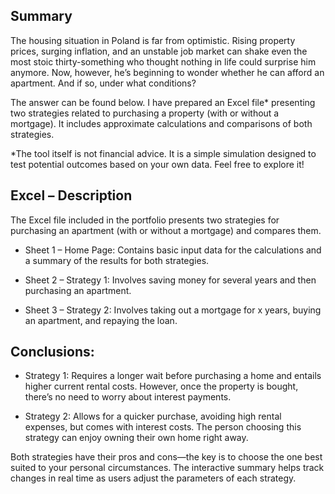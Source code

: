 ## Summary
The housing situation in Poland is far from optimistic. Rising property prices, surging inflation, and an unstable job market can shake even the most stoic thirty-something who thought nothing in life could surprise him anymore. Now, however, he’s beginning to wonder whether he can afford an apartment. And if so, under what conditions?

The answer can be found below. I have prepared an Excel file* presenting two strategies related to purchasing a property (with or without a mortgage). It includes approximate calculations and comparisons of both strategies.

*The tool itself is not financial advice. It is a simple simulation designed to test potential outcomes based on your own data. Feel free to explore it!

## Excel – Description

The Excel file included in the portfolio presents two strategies for purchasing an apartment (with or without a mortgage) and compares them.

- Sheet 1 – Home Page: Contains basic input data for the calculations and a summary of the results for both strategies.

- Sheet 2 – Strategy 1: Involves saving money for several years and then purchasing an apartment.

- Sheet 3 – Strategy 2: Involves taking out a mortgage for x years, buying an apartment, and repaying the loan.

## Conclusions:

- Strategy 1: Requires a longer wait before purchasing a home and entails higher current rental costs. However, once the property is bought, there’s no need to worry about interest payments.

- Strategy 2: Allows for a quicker purchase, avoiding high rental expenses, but comes with interest costs. The person choosing this strategy can enjoy owning their own home right away.

Both strategies have their pros and cons—the key is to choose the one best suited to your personal circumstances. The interactive summary helps track changes in real time as users adjust the parameters of each strategy.

